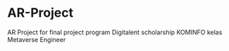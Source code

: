 # AR-Project
AR Project for final project program Digitalent scholarship KOMINFO kelas Metaverse Engineer

